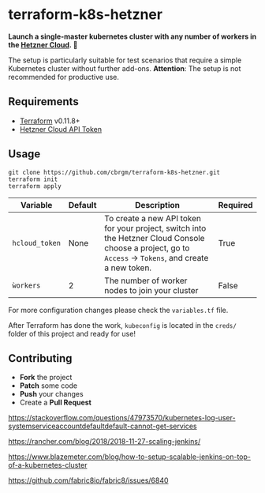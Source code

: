 # terraform-k8s-hetzner

**Launch a single-master kubernetes cluster with any number of workers in the [Hetzner Cloud](https://www.hetzner.de/cloud). 🚀**

The setup is particularly suitable for test scenarios that require a simple Kubernetes cluster without further add-ons. **Attention**: The setup is not recommended for productive use.

## Requirements

-   [Terraform](https://www.terraform.io/downloads.html) v0.11.8+
-   [Hetzner Cloud API Token](https://console.hetzner.cloud/projects)

## Usage

```
git clone https://github.com/cbrgm/terraform-k8s-hetzner.git
terraform init
terraform apply
```


Variable  |  Default | Description |  Required
--|---|---|--
`hcloud_token` | None | To create a new API token for your project, switch into the Hetzner Cloud Console choose a project, go to `Access` → `Tokens`, and create a new token.  |  True
`ẁorkers`  | 2| The number of worker nodes to join your cluster  | False

For more configuration changes please check the `variables.tf` file.

After Terraform has done the work, `kubeconfig` is located in the `creds/` folder of this project and ready for use!

## Contributing

-   **Fork** the project
-   **Patch** some code
-   **Push** your changes
-   Create a **Pull Request**




https://stackoverflow.com/questions/47973570/kubernetes-log-user-systemserviceaccountdefaultdefault-cannot-get-services

https://rancher.com/blog/2018/2018-11-27-scaling-jenkins/

https://www.blazemeter.com/blog/how-to-setup-scalable-jenkins-on-top-of-a-kubernetes-cluster

https://github.com/fabric8io/fabric8/issues/6840

